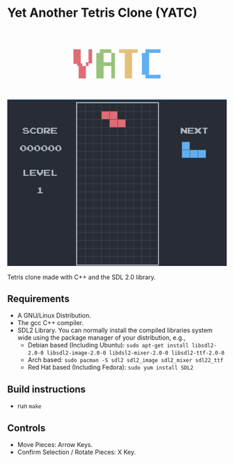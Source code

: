 # Yet Another Tetris Clone (YATC)
<br/>
<br/>
<p align="center">
  <img src="./title.png", width="200" />
</p>
<br/>
<p align="center">
  <img src="./demo.gif" />
</p>

Tetris clone made with C++ and the SDL 2.0 library.

## Requirements

  * A GNU/Linux Distribution.
  * The gcc C++ compiler.
  * SDL2 Library. You can normally install the compiled libraries 
  system wide using the package manager of your distribution, e.g.,
    * Debian based (Including Ubuntu): `sudo apt-get install libsdl2-2.0-0
    libsdl2-image-2.0-0 libdsl2-mixer-2.0-0 libsdl2-ttf-2.0-0`
    * Arch based: `sudo pacman -S sdl2 sdl2_image sdl2_mixer sdl22_ttf`
    * Red Hat based (Including Fedora): `sudo yum install SDL2`

## Build instructions

  * run `make`

## Controls

  * Move Pieces: Arrow Keys.
  * Confirm Selection / Rotate Pieces: X Key.
